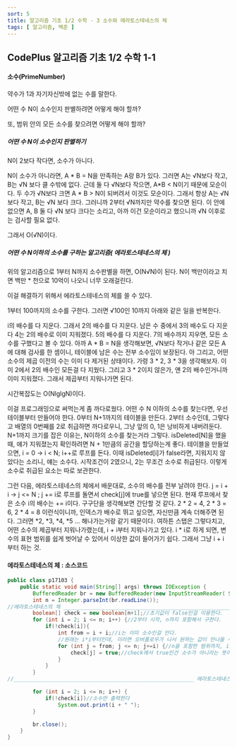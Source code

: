 ```yaml
---
sort: 5
title: 알고리즘 기초 1/2 수학 - 3 소수와 에라토스테네스의 체
tags: [ 알고리즘, 백준 ]
---
```


## CodePlus 알고리즘 기초 1/2 수학 1-1

#### 소수(PrimeNumber)

약수가 1과 자기자신밖에 없는 수를 말한다.

어떤 수 N이 소수인지 판별하려면 어떻게 해야 할까?

또, 범위 안의 모든 소수를 찾으려면 어떻게 해야 할까?

##### 어떤 수 N이 소수인지 판별하기

N이 2보다 작다면, 소수가 아니다.

N이 소수가 아니라면, A * B = N을 만족하는 A랑 B가 있다. 그러면 A는 √N보다 작고, B는 √N 보다 클 수밖에 없다. 근데 둘 다 √N보다 작으면, A*B < N이기 때문에 모순이다. 두 수가 √N보다 크면 A * B > N이 되버려서 이것도 모순이다. 그래서 항상 A는 √N보다 작고, B는 √N 보다 크다. 그러니까 2부터 √N까지만 약수를 찾으면 된다. 이 안에 없으면 A, B 둘 다 √N 보다 크다는 소리고, 아까 이건 모순이라고 했으니까 √N 이후로는 검사할 필요 없다.

그래서 O(√N)이다.

##### 어떤 수 N이하의 소수를 구하는 알고리즘( 에라토스테네스의 체 )

위의 알고리즘으로 1부터 N까지 소수판별을 하면, O(N√N)이 된다. N이 백만이라고 치면 백만 * 천으로 10억이 나오니 너무 오래걸린다.

이걸 해결하기 위해서 에라토스테네스의 체를 쓸 수 있다.

1부터 100까지의 소수를 구한다. 그러면 √100인 10까지 아래와 같은 일을 반복한다.

i의 배수를 다 지운다. 그래서 2의 배수를 다 지운다. 남은 수 중에서 3의 배수도 다 지운다 4는 2의 배수로 이미 지워졌다. 5의 배수를 다 지운다.  7의 배수까지 지우면, 모든 소수를 구했다고 볼 수 있다. 아까 A * B = N을 생각해보면, √N보다 작거나 같은 모든 A에 대해 검사를 한 셈이니, 테이블에 남은 수는 전부 소수임이 보장된다. 아 그리고, 어떤 소수의 제곱 이전의 수는 이미 다 제거된 상태이다. 가령 3 * 2, 3 * 3을 생각해보자. 이미 2에서 2의 배수인 모든걸 다 지웠다. 그리고 3 * 2이지 않은가, 얜 2의 배수인거니까 이미 지워졌다. 그래서 제곱부터 지워나가면 된다.

시간복잡도는 O(NlglgN)이다. 

이걸 프로그래밍으로 써먹는게 좀 까다로웠다. 어떤 수 N 이하의 소수를 찾는다면, 우선 테이블부터 만들어야 한다. 0부터 N+1까지의 테이블을 만든다. 2부터 소수인데, 그렇다고 배열의 0번째를 2로 취급하면 까다로우니, 그냥 앞의 0, 1은 낭비하게 내버려둔다. N+1까지 크기를 잡은 이유는, N이하의 소수를 찾는거라 그렇다. isDeleted[N]을 했을 때, 얘가 지워졌는지 확인하려면 N + 1만큼의 공간을 할당하는게 좋다. 테이블을 만들었으면, i = 0 -> i < N; i++로 루프를 돈다. 이때 isDeleted[i]가 false라면, 지워지지 않았다는 소리니, 얘는 소수다. 시작조건이 2였으니, 2는 무조건 소수로 취급된다. 이렇게 소수로 취급된 요소는 따로 보관한다.

그런 다음, 에라토스테네스의 체에서 배운대로, 소수의 배수를 전부 날려야 한다. j = i + i -> j <= N ; j += i로 루프를 돌면서 check[j]에 true를 넣으면 된다. 현재 루프에서 찾은 소수 i의 배수는 += i이다. 구구단을 생각해보면 간단할 것 같다. 2 * 2 = 4, 2 * 3 = 6, 2 * 4 = 8 이런식이니까, 인덱스가 배수로 뛰고 싶으면, 자신만큼 계속 더해주면 된다. 그러면 *2, *3, *4, *5 ... 해나가는거랑 같기 때문이다. 여하튼 스탭은 그렇다치고, 어떤 소수의 제곱부터 지워나가랬는데, i + i부터 지워나가고 있다. i * i로 하게 되면, 변수의 표현 범위를 쉽게 벗어날 수 있어서 이상한 값이 들어가기 쉽다. 그래서 그냥 i + i부터 하는 것.

#### 에라토스테네스의 체 : 소스코드

```java
public class p17103 {
    public static void main(String[] args) throws IOException {
        BufferedReader br = new BufferedReader(new InputStreamReader( System.in ));
        int n = Integer.parseInt(br.readLine());
//에라토스테네스의 체 _________________________________________________________
        boolean[] check = new boolean[n+1];//초기값이 false인걸 이용한다.
        for (int i = 2; i <= n; i++) {//2부터 시작, n까지 포함해서 구한다.
            if(!check[i]){
                int from = i + i;//i는 이미 소수인걸 안다. 
                //원래는 i*i부터인데, 이러면 오버플로우가 나서 원하는 값이 안나올 수 있다.
                for (int j = from; j <= n; j+=i) {//n을 포함한 범위까지, i의 배수를 지운다.
                    check[j] = true;//check에서 true인건 소수가 아니라는 뜻이다.
                }
            }
        }
//_________________________________________________________ 에라토스테네스의 체

        for (int i = 2; i <= n; i++) {
            if(!check[i])//소수만 출력한다
                System.out.print(i + " ");
        }

        br.close();
    }
}
```

